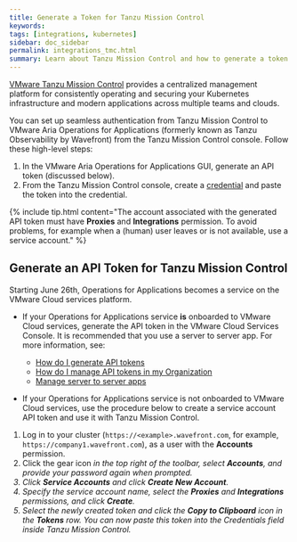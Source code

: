 ```yaml
---
title: Generate a Token for Tanzu Mission Control
keywords:
tags: [integrations, kubernetes]
sidebar: doc_sidebar
permalink: integrations_tmc.html
summary: Learn about Tanzu Mission Control and how to generate a token.
---
```


[VMware Tanzu Mission Control](https://docs.vmware.com/en/VMware-Tanzu-Mission-Control/services/tanzumc-concepts/GUID-E2B5BE05-596E-4999-9B21-1CDB875A1BBF.html) provides a centralized management platform for consistently operating and securing your Kubernetes infrastructure and modern applications across multiple teams and clouds.

You can set up seamless authentication from Tanzu Mission Control to VMware Aria Operations for Applications (formerly known as Tanzu Observability by Wavefront) from the Tanzu Mission Control console. Follow these high-level steps:
1. In the VMware Aria Operations for Applications GUI, generate an API token (discussed below).
2. From the Tanzu Mission Control console, create a [credential](https://docs.vmware.com/en/VMware-Tanzu-Mission-Control/services/tanzumc-using/GUID-A70E57A8-2C45-46D4-8E1F-6D5E7026473F.html) and paste the token into the credential.

{% include tip.html content="The account associated with the generated API token must have **Proxies** and **Integrations** permission. To avoid problems, for example when a (human) user leaves or is not available, use a service account." %}


## Generate an API Token for Tanzu Mission Control

Starting June 26th, Operations for Applications becomes a service on the VMware Cloud services platform. 

* If your Operations for Applications service **is** onboarded to VMware Cloud services, generate the API token in the VMware Cloud Services Console. It is recommended that you use a server to server app. For more information, see:

    * [How do I generate API tokens](https://docs.vmware.com/en/VMware-Cloud-services/services/Using-VMware-Cloud-Services/GUID-E2A3B1C1-E9AD-4B00-A6B6-88D31FCDDF7C.html) 
    * [How do I manage API tokens in my Organization](https://docs.vmware.com/en/VMware-Cloud-services/services/Using-VMware-Cloud-Services/GUID-3A9C29E0-460B-4586-B51A-084443A960D0.html)
    * [Manage server to server apps](csp_server_to_server_apps.html)

* If your Operations for Applications service is not onboarded to VMware Cloud services, use the procedure below to create a service account API token and use it with Tanzu Mission Control.

1. Log in to your cluster (`https://<example>.wavefront.com`, for example, `https://company1.wavefront.com`), as a user with the **Accounts** permission.
2. Click the gear icon <i class="fa fa-cog"/> in the top right of the toolbar, select **Accounts**, and provide your password again when prompted.
3. Click **Service Accounts** and click **Create New Account**.
4. Specify the service account name, select the **Proxies** and **Integrations** permissions, and click **Create**.
5. Select the newly created token and click the **Copy to Clipboard** icon in the **Tokens** row.
You can now paste this token into the Credentials field inside Tanzu Mission Control.